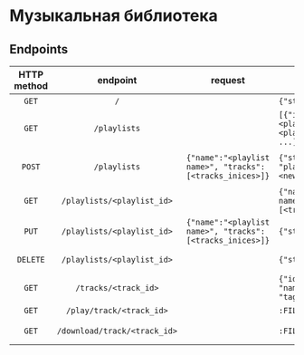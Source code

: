 # Музыкальная библиотека

## Endpoints
| HTTP method |           endpoint           | request                                                  | response                                                         | note                |
|:-----------:|:----------------------------:|----------------------------------------------------------|------------------------------------------------------------------|---------------------|
|    `GET`    |             `/`              |                                                          | `{"state":"ok"}`                                                 | Index               |
|    `GET`    |         `/playlists`         |                                                          | `[{"id":<playlist_id>,"name":"<playlist name>"}, ...]`           | Playlists list      |
|   `POST`    |         `/playlists`         | `{"name":"<playlist name>", "tracks":[<tracks_inices>]}` | `{"status":"ok", "playlist-id":<new_playlist_id>}`               | Create new playlist |
|    `GET`    |  `/playlists/<playlist_id>`  |                                                          | `{"name":"<playlist name>", "tracks":[<tracks_list>]}`           | Playlist info       |
|    `PUT`    |  `/playlists/<playlist_id>`  | `{"name":"<playlist name>", "tracks":[<tracks_inices>]}` | `{"status":"ok"}`                                                | Change playlist     |
|  `DELETE`   |  `/playlists/<playlist_id>`  |                                                          | `{"status":"ok"}`                                                | Remove playlist     |
|    `GET`    |    `/tracks/<track_id>`      |                                                          | `{"id":<track_id>, "name":"<track_name>", "tags":[<tags_list>]}` | Track info          |
|    `GET`    |   `/play/track/<track_id>`   |                                                          | `:FILE:`                                                         | Play track          |
|    `GET`    | `/download/track/<track_id>` |                                                          | `:FILE:`                                                         | Download track      |
